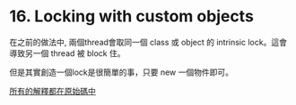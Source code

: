 # 16. Locking with custom objects

在之前的做法中, 兩個thread會取同一個 class 或 object 的 intrinsic lock。這會導致另一個 thread 被 block 住。

但是其實創造一個lock是很簡單的事，只要 new 一個物件即可。

[所有的解釋都在原始碼中](/sourcecode/src/main/java/_16/CustomLock.java)